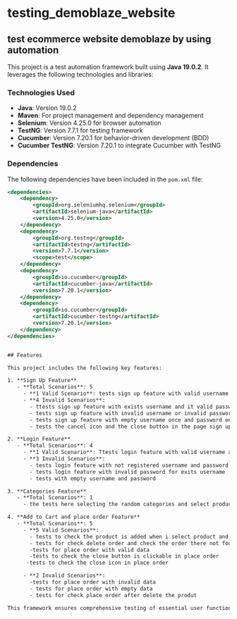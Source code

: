 # testing_demoblaze_website


## test ecommerce website demoblaze by using automation

This project is a test automation framework built using **Java 19.0.2**. It leverages the following technologies and libraries:

### Technologies Used
- **Java**: Version 19.0.2
- **Maven**: For project management and dependency management
- **Selenium**: Version 4.25.0 for browser automation
- **TestNG**: Version 7.7.1 for testing framework
- **Cucumber**: Version 7.20.1 for behavior-driven development (BDD)
- **Cucumber TestNG**: Version 7.20.1 to integrate Cucumber with TestNG

### Dependencies

The following dependencies have been included in the `pom.xml` file:

```xml
<dependencies>
    <dependency>
        <groupId>org.seleniumhq.selenium</groupId>
        <artifactId>selenium-java</artifactId>
        <version>4.25.0</version>
    </dependency>
    <dependency>
        <groupId>org.testng</groupId>
        <artifactId>testng</artifactId>
        <version>7.7.1</version>
        <scope>test</scope>
    </dependency>
    <dependency>
        <groupId>io.cucumber</groupId>
        <artifactId>cucumber-java</artifactId>
        <version>7.20.1</version>
    </dependency>
    <dependency>
        <groupId>io.cucumber</groupId>
        <artifactId>cucumber-testng</artifactId>
        <version>7.20.1</version>
    </dependency>
</dependencies>


## Features

This project includes the following key features:

1. **Sign Up Feature**
   - **Total Scenarios**: 5
     - **1 Valid Scenario**: tests sign up feature with valid username and password.
     - **4 Invalid Scenarios**: 
       - ttests sign up feature with exists username and it valid password
       - tests sign up feature with invalid username or invalid password or both
       - tests sign up feature with empty username once and password once and both empty once
       - tests the cancel icon and the close button in the page sign up

2. **Login Feature**
   - **Total Scenarios**: 4
     - **1 Valid Scenario**: Ttests login feature with valid username and password.
     - **3 Invalid Scenarios**: 
       - tests login feature with not registered username and password
       - tests login feature with invalid password for exits username
       - tests with empty username and password

3. **Categories Feature**
   - **Total Scenarios**: 1
     - the tests here selecting the random categories and select product and add product and add it to cart and assert by the alert.

4. **Add to Cart and place order Feature**
   - **Total Scenarios**: 5
     - **5 Valid Scenarios**: 
       - tests to check the product is added when i select product and add it to cart
       - tests for check delete order and check the order there not found
       -tests for place order with valid data
       -tests to check the close button is clickable in place order
      -tests to check the close icon in place order

     - **2 Invalid Scenarios**: 
       -tests for place order with invalid data
       - tests for place order with empty data
       - tests for check place order after delete the produt

This framework ensures comprehensive testing of essential user functionalities, providing a solid foundation for a robust application.
